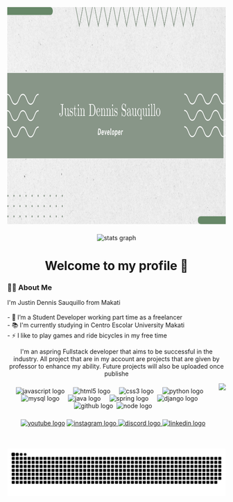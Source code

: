 <img align="center" src="https://github.com/JDennisovich/JDennisovich/blob/main/Green%20Modern%20Corporate%20Personal%20Vlog%20YouTube%20Banner.png" height="500" alt="banner">

###

<div align="center">
  <img src="https://github-readme-stats.vercel.app/api?username=JDennisovich&hide_title=false&hide_rank=false&show_icons=true&include_all_commits=true&count_private=true&disable_animations=false&theme=dracula&locale=en&hide_border=false" height="150" alt="stats graph"  />
  
###

<h1 align="center">Welcome to my profile 👋</h1>
<h3 align="left">👩‍💻  About Me</h3>
<p align="left">I'm Justin Dennis Sauquillo from Makati<br><br>- 🔭 I’m a Student Developer working part time as a freelancer<br>- 📚 I'm currently studying in Centro Escolar University Makati<br>- ⚡ I like to play games and ride bicycles in my free time</p>



I'm an aspring Fullstack developer that aims to be successful in the industry. All project that are in my account are projects that are given by professor to enhance my ability. Future projects will also be uploaded once publishe

<img align="right" height="150" src="https://tenor.com/sUw0EzdiBJX.gif"  />

###

<div align="center">
  <img src="https://cdn.jsdelivr.net/gh/devicons/devicon/icons/javascript/javascript-original.svg" height="30" alt="javascript logo"  />
  <img width="12" />
  <img src="https://cdn.jsdelivr.net/gh/devicons/devicon/icons/html5/html5-original.svg" height="30" alt="html5 logo"  />
  <img width="12" />
  <img src="https://cdn.jsdelivr.net/gh/devicons/devicon/icons/css3/css3-original.svg" height="30" alt="css3 logo"  />
  <img width="12" />
  <img src="https://cdn.jsdelivr.net/gh/devicons/devicon/icons/python/python-original.svg" height="30" alt="python logo"  />
  <img width="12" />
  <img src="https://cdn.jsdelivr.net/gh/devicons/devicon@latest/icons/mysql/mysql-original.svg" height="30" alt="mysql logo"  />
  <img width="12" />
  <img src="https://cdn.jsdelivr.net/gh/devicons/devicon@latest/icons/java/java-original-wordmark.svg" height="30" alt="java logo"  />
  <img width="12" />
  <img src="https://cdn.jsdelivr.net/gh/devicons/devicon@latest/icons/spring/spring-original.svg" height="30" alt="spring logo"  />
  <img width="12" />
  <img src="https://cdn.jsdelivr.net/gh/devicons/devicon@latest/icons/django/django-plain.svg" height="30" alt="django logo"  />
  <img width="12" />
  <img src="https://cdn.jsdelivr.net/gh/devicons/devicon@latest/icons/github/github-original.svg" height="30" alt="github logo"  />
  <img witdth="12"/>
  <img src="https://cdn.jsdelivr.net/gh/devicons/devicon@latest/icons/nodejs/nodejs-original.svg" height="30" alt="node logo"  />
</div>

###

<div align="center">
  <a href="https://www.youtube.com/channel/UCxYkHRCQg0IdUdwuZzfQtFA"><img src="https://img.shields.io/static/v1?message=Youtube&logo=youtube&label=&color=FF0000&logoColor=white&labelColor=&style=for-the-badge" 
 height="35" alt="youtube logo"  /></a>
  <a href="https://www.instagram.com/deejustin_sauquillo/"><img src="https://img.shields.io/static/v1?message=Instagram&logo=instagram&label=&color=E4405F&logoColor=white&labelColor=&style=for-the-badge" height="35" alt="instagram logo"  />
  <a href="https://discordapp.com/users/JDSauquillo/"><img src="https://img.shields.io/static/v1?message=Discord&logo=discord&label=&color=7289DA&logoColor=white&labelColor=&style=for-the-badge" height="35" alt="discord logo"  />
  <a href="https://www.linkedin.com/in/justin-dennis-sauquillo-24b679281/"><img src="https://img.shields.io/static/v1?message=LinkedIn&logo=linkedin&label=&color=0077B5&logoColor=white&labelColor=&style=for-the-badge" height="35" alt="linkedin logo"  /></a>
</div>

###
<br clear="both">
<img src="https://raw.githubusercontent.com/JDennisovich/JDennisovich/output/snake.svg" alt="Snake animation" />

###
